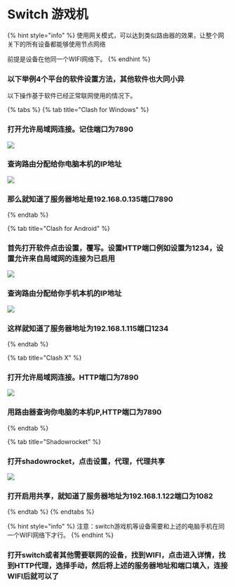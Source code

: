 # Switch 游戏机

{% hint style="info" %}
使用网关模式，可以达到类似路由器的效果，让整个网关下的所有设备都能够使用节点网络

前提是设备在他同一个WIFI网络下。
{% endhint %}

### 以下举例4个平台的软件设置方法，其他软件也大同小异

以下操作基于软件已经正常联网使用的情况下。

{% tabs %}
{% tab title="Clash for Windows" %}
### 打开允许局域网连接。记住端口为7890

![](<.gitbook/assets/image (46).png>)

### 查询路由分配给你电脑本机的IP地址

![](<.gitbook/assets/image (43).png>)

### 那么就知道了服务器地址是192.168.0.135端口7890
{% endtab %}

{% tab title="Clash for Android" %}
### 首先打开软件点击设置，覆写。设置HTTP端口例如设置为1234，设置允许来自局域网的连接为已启用

![](<.gitbook/assets/image (47).png>)

### 查询路由分配给你手机本机的IP地址

![](<.gitbook/assets/image (44).png>)

### 这样就知道了服务器地址为192.168.1.115端口1234
{% endtab %}

{% tab title="Clash X" %}
### 打开允许局域网连接。HTTP端口为7890

![](<.gitbook/assets/xnip2021-02-28\_17-24-55 (1).png>)

### 用路由器查询你电脑的本机IP,HTTP端口为7890


{% endtab %}

{% tab title="Shadowrocket" %}
### 打开shadowrocket，点击设置，代理，代理共享

![](<.gitbook/assets/image (45).png>)

### 打开启用共享，就知道了服务器地址为192.168.1.122端口为1082
{% endtab %}
{% endtabs %}

{% hint style="info" %}
注意：switch游戏机等设备需要和上述的电脑手机在同一个WIFI网络下才行。
{% endhint %}

### 打开switch或者其他需要联网的设备，找到WIFI，点击进入详情，找到HTTP代理，选择手动，然后将上述的服务器地址和端口填入，连接WIFI后就可以了
